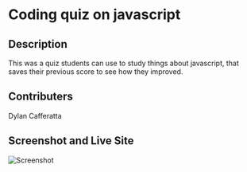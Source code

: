 # Coding quiz on javascript

## Description
This was a quiz students can use to study things about javascript, that saves their previous score to see how they improved.

## Contributers 
Dylan Cafferatta

## Screenshot and Live Site 


![Screenshot](ss.png)